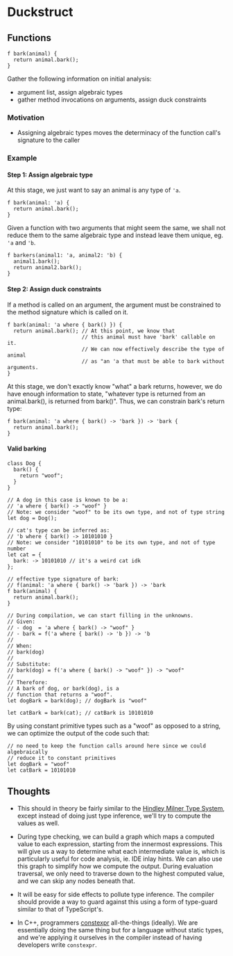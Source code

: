 # Duckstruct

## Functions

```
f bark(animal) {
  return animal.bark();
}
```

Gather the following information on initial analysis:

- argument list, assign algebraic types
- gather method invocations on arguments, assign duck constraints

### Motivation

- Assigning algebraic types moves the determinacy of the function call's signature to the caller

### Example

#### Step 1: Assign algebraic type

At this stage, we just want to say an animal is any type of `'a`.

```
f bark(animal: 'a) {
  return animal.bark();
}
```

Given a function with two arguments that might seem the same, we shall not reduce
them to the same algebraic type and instead leave them unique, eg. `'a` and `'b`.

```
f barkers(animal1: 'a, animal2: 'b) {
  animal1.bark();
  return animal2.bark();
}
```

#### Step 2: Assign duck constraints

If a method is called on an argument, the argument must be constrained to the method signature which is called on it.

```
f bark(animal: 'a where { bark() }) {
  return animal.bark(); // At this point, we know that
                        // this animal must have 'bark' callable on it.
                        // We can now effectively describe the type of animal
                        // as "an 'a that must be able to bark without arguments.
}
```

At this stage, we don't exactly know "what" a bark returns, however, we do have enough information to state,
"whatever type is returned from an animal.bark(), is returned from bark()". Thus, we can constrain bark's return type:

```
f bark(animal: 'a where { bark() -> 'bark }) -> 'bark {
  return animal.bark();
}
```

#### Valid barking

```
class Dog {
  bark() {
    return "woof";
  }
}

// A dog in this case is known to be a:
// 'a where { bark() -> "woof" }
// Note: we consider "woof" to be its own type, and not of type string
let dog = Dog();

// cat's type can be inferred as:
// 'b where { bark() -> 10101010 }
// Note: we consider "10101010" to be its own type, and not of type number
let cat = {
  bark: -> 10101010 // it's a weird cat idk
};

// effective type signature of bark:
// f(animal: 'a where { bark() -> 'bark }) -> 'bark
f bark(animal) {
  return animal.bark();
}

// During compilation, we can start filling in the unknowns.
// Given:
// - dog  = 'a where { bark() -> "woof" }
// - bark = f('a where { bark() -> 'b }) -> 'b
//
// When:
// bark(dog)
//
// Substitute:
// bark(dog) = f('a where { bark() -> "woof" }) -> "woof"
//
// Therefore:
// A bark of dog, or bark(dog), is a
// function that returns a "woof".
let dogBark = bark(dog); // dogBark is "woof"

let catBark = bark(cat); // catBark is 10101010
```

By using constant primitive types such as a "woof" as opposed to a string,
we can optimize the output of the code such that:

```
// no need to keep the function calls around here since we could algebraically
// reduce it to constant primitives
let dogBark = "woof"
let catBark = 10101010
```

## Thoughts

- This should in theory be fairly similar to the
[Hindley Milner Type System](https://en.wikipedia.org/wiki/Hindley%E2%80%93Milner_type_system),
except instead of doing just type inference, we'll try to compute the values as
well.

- During type checking, we can build a graph which maps a computed value to each
expression, starting from the innermost expressions. This will give us a way to
determine what each intermediate value is, which is particularly useful for code
analysis, ie. IDE inlay hints. We can also use this graph to simplify how we
compute the output. During evaluation traversal, we only need to traverse down
to the highest computed value, and we can skip any nodes beneath that.

- It will be easy for side effects to pollute type inference. The compiler
should provide a way to guard against this using a form of type-guard similar to
that of TypeScript's.

- In C++, programmers [constexpr](https://en.cppreference.com/w/cpp/language/constexpr)
all-the-things (ideally). We are essentially doing the same thing but for a
language without static types, and we're applying it ourselves in the compiler
instead of having developers write `constexpr`.

